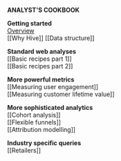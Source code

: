**ANALYST'S COOKBOOK**

**Getting started**  
[Overview](Analysts-cookbook)  
[[Why Hive]]
[[Data structure]]  

**Standard web analyses**  
[[Basic recipes part 1]]  
[[Basic recipes part 2]]  

**More powerful metrics**  
[[Measuring user engagement]]  
[[Measuring customer lifetime value]]  

**More sophisticated analytics**  
[[Cohort analysis]]  
[[Flexible funnels]]  
[[Attribution modelling]]  

**Industry specific queries**  
[[Retailers]]  
